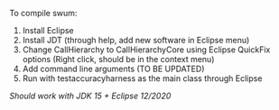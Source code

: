 To compile swum:
1. Install Eclipse
2. Install JDT (through help, add new software in Eclipse menu)
3. Change CallHierarchy to CallHierarchyCore using Eclipse QuickFix options (Right click, should be in the context menu)
4. Add command line arguments (TO BE UPDATED)
5. Run with testaccuracyharness as the main class through Eclipse

*Should work with JDK 15 + Eclipse 12/2020*
